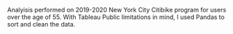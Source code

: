 Analyisis performed on 2019-2020 New York City Citibike program for users over the age of 55.  With Tableau Public limitations in mind, I used Pandas to sort and clean the data.
